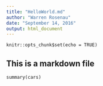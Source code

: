 ```yaml
---
title: "HelloWorld.md"
author: "Warren Rosenau"
date: "September 14, 2016"
output: html_document
---
```


```{r setup, include=FALSE}
knitr::opts_chunk$set(echo = TRUE)
```

## This is a markdown file


```{r cars}
summary(cars)
```
